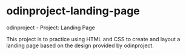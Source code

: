 # odinproject-landing-page
odinproject - Project: Landing Page

This project is to practice using HTML and CSS to create and layout a landing
page based on the design provided by odinproject.
